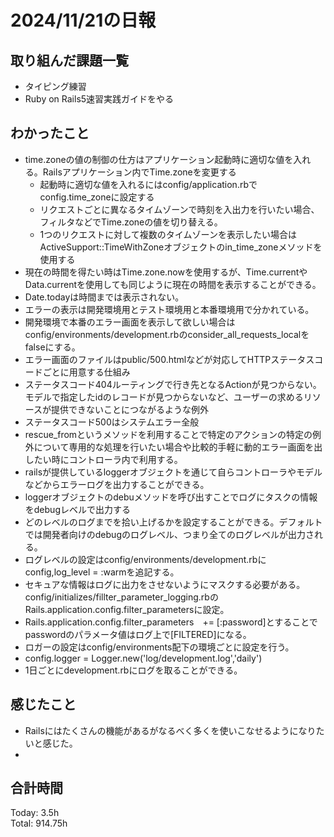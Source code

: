 # 2024/11/21の日報
## 取り組んだ課題一覧
* タイピング練習
* Ruby on Rails5速習実践ガイドをやる
## わかったこと
* time.zoneの値の制御の仕方はアプリケーション起動時に適切な値を入れる。Railsアプリケーション内でTime.zoneを変更する
  *  起動時に適切な値を入れるにはconfig/application.rbでconfig.time_zoneに設定する
  *  リクエストごとに異なるタイムゾーンで時刻を入出力を行いたい場合、フィルタなどでTime.zoneの値を切り替える。
  *  1つのリクエストに対して複数のタイムゾーンを表示したい場合はActiveSupport::TimeWithZoneオブジェクトのin_time_zoneメソッドを使用する
*  現在の時間を得たい時はTime.zone.nowを使用するが、Time.currentやData.currentを使用しても同じように現在の時間を表示することができる。
  *  Date.todayは時間までは表示されない。
*  エラーの表示は開発環境用とテスト環境用と本番環境用で分かれている。
  * 開発環境で本番のエラー画面を表示して欲しい場合はconfig/environments/development.rbのconsider_all_requests_localをfalseにする。
  * エラー画面のファイルはpublic/500.htmlなどが対応してHTTPステータスコードごとに用意する仕組み
* ステータスコード404ルーティングで行き先となるActionが見つからない。モデルで指定したidのレコードが見つからないなど、ユーザーの求めるリソースが提供できないことにつながるような例外
* ステータスコード500はシステムエラー全般
* rescue_fromというメソッドを利用することで特定のアクションの特定の例外について専用的な処理を行いたい場合や比較的手軽に動的エラー画面を出したい時にコントローラ内で利用する。
*  railsが提供しているloggerオブジェクトを通じて自らコントローラやモデルなどからエラーログを出力することができる。
  *  loggerオブジェクトのdebuメソッドを呼び出すことでログにタスクの情報をdebugレベルで出力する
  *  どのレベルのログまでを拾い上げるかを設定することができる。デフォルトでは開発者向けのdebugのログレベル、つまり全てのログレベルが出力される。
  *  ログレベルの設定はconfig/environments/development.rbにconfig,log_level = :warmを追記する。
*  セキュアな情報はログに出力をさせないようにマスクする必要がある。config/initializes/fillter_parameter_logging.rbのRails.application.config.filter_parametersに設定。
  *  Rails.application.config.filter_parameters　+= [:password]とすることでpasswordのパラメータ値はログ上で[FILTERED]になる。
*  ロガーの設定はconfig/environments配下の環境ごとに設定を行う。
  *  config.logger = Logger.new('log/development.log','daily')
  *  1日ごとにdevelopment.rbにログを取ることができる。      
## 感じたこと
* Railsにはたくさんの機能があるがなるべく多くを使いこなせるようになりたいと感じた。
* 
## 合計時間  
Today: 3.5h<br>
Total: 914.75h
